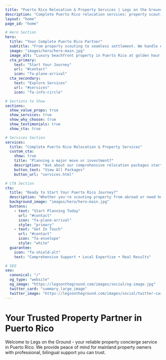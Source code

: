 ```yaml
---
title: "Puerto Rico Relocation & Property Services | Legs on the Ground"
description: "Complete Puerto Rico relocation services: property scouting, arrival assistance, government transactions, and ongoing property management. From finding your dream property to settling in seamlessly."
layout: "home"
page_id: "home"

# Hero Section
hero:
  title: "Your Complete Puerto Rico Partner"
  subtitle: "From property scouting to seamless settlement. We handle every step of your Puerto Rico journey - before, during, and after your move."
  image: "images/hero/hero-main.jpg"
  image_alt: "Luxury beachfront property in Puerto Rico at golden hour sunset, showcasing comprehensive relocation and property services"
  cta_primary:
    text: "Start Your Journey"
    url: "#contact"
    icon: "fa-plane-arrival"
  cta_secondary:
    text: "Explore Services"
    url: "#services"
    icon: "fa-info-circle"

# Sections to Show
sections:
  show_value_props: true
  show_services: true
  show_why_choose: true
  show_testimonials: true
  show_cta: true

# Services Section
services:
  title: "Complete Puerto Rico Relocation & Property Services"
  custom_cta:
    show: true
    title: "Planning a major move or investment?"
    description: "Ask about our comprehensive relocation packages starting at $500"
    button_text: "View All Packages"
    button_url: "services.html"

# CTA Section
cta:
  title: "Ready to Start Your Puerto Rico Journey?"
  description: "Whether you're scouting property from abroad or need help settling in, we're here for every step"
  background_image: "images/hero/hero-main.jpg"
  buttons:
    - text: "Start Planning Today"
      url: "#contact"
      icon: "fa-plane-arrival"
      style: "primary"
    - text: "Get In Touch"
      url: "#contact"
      icon: "fa-envelope"
      style: "white"
  guarantee:
    icon: "fa-shield-alt"
    text: "Comprehensive Support • Local Expertise • Real Results"

# SEO
seo:
  canonical: "/"
  og_type: "website"
  og_image: "https://legsontheground.com/images/social/og-image.jpg"
  twitter_card: "summary_large_image"
  twitter_image: "https://legsontheground.com/images/social/twitter-card.jpg"
---
```


# Your Trusted Property Partner in Puerto Rico

Welcome to Legs on the Ground - your reliable property concierge service in Puerto Rico. We provide peace of mind for mainland property owners with professional, bilingual support you can trust.
